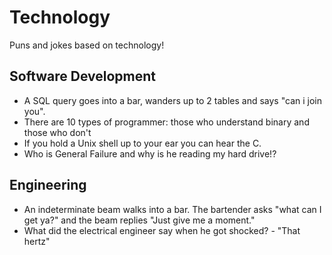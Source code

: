 # Technology
Puns and jokes based on technology!

## Software Development
* A SQL query goes into a bar, wanders up to 2 tables and says "can i join you".
* There are 10 types of programmer: those who understand binary and those who don't
* If you hold a Unix shell up to your ear you can hear the C.
* Who is General Failure and why is he reading my hard drive!?

## Engineering
* An indeterminate beam walks into a bar. The bartender asks "what can I get ya?" and the beam replies "Just give me a moment."
* What did the electrical engineer say when he got shocked? - "That hertz"
